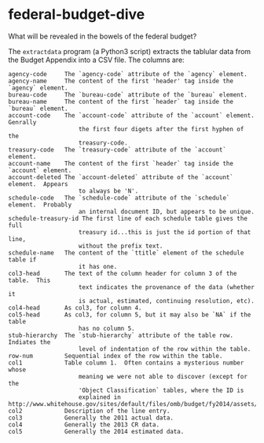 federal-budget-dive
====================

What will be revealed in the bowels of the federal budget?


The `extractdata` program (a Python3 script) extracts the tablular
data from the Budget Appendix into a CSV file.  The columns are:

    agency-code     The `agency-code` attribute of the `agency` element.
    agency-name     The content of the first 'header' tag inside the `agency` element.
    bureau-code     The `bureau-code` attribute of the `bureau` element.
    bureau-name     The content of the first `header` tag inside the `bureau` element.
    account-code    The `account-code` attribute of the `account` element.  Genrally
                        the first four digets after the first hyphen of the
                        treasury-code.
    treasury-code   The `treasury-code` attribute of the `account` element.
    account-name    The content of the first `header` tag inside the `account` element.
    account-deleted The `account-deleted` attribute of the `account` element.  Appears
                        to always be 'N'.
    schedule-code   The `schedule-code` attribute of the `schedule` element.  Probably
                        an internal document ID, but appears to be unique.
    schedule-treasury-id The first line of each schedule table gives the full
                        treasury id...this is just the id portion of that line,
                        without the prefix text.
    schedule-name   The content of the `ttitle` element of the schedule table if
                        it has one.
    col3-head       The text of the column header for column 3 of the table.  This
                        text indicates the provenance of the data (whether it
                        is actual, estimated, continuing resolution, etc).
    col4-head       As col3, for column 4.
    col5-head       As col3, for column 5, but it may also be `NA` if the table
                        has no column 5.
    stub-hierarchy  The `stub-hierarchy` attribute of the table row.  Indiates the
                        level of indentation of the row within the table.
    row-num         Sequential index of the row within the table.
    col1            Table column 1.  Often contains a mysterious number whose
                        meaning we were not able to discover (except for the
                        'Object Classification` tables, where the ID is
                        explained in http://www.whitehouse.gov/sites/default/files/omb/budget/fy2014/assets/objclass.pdf
    col2            Description of the line entry.
    col3            Generally the 2011 actual data.
    col4            Generally the 2013 CR data.
    col5            Generally the 2014 estimated data.
